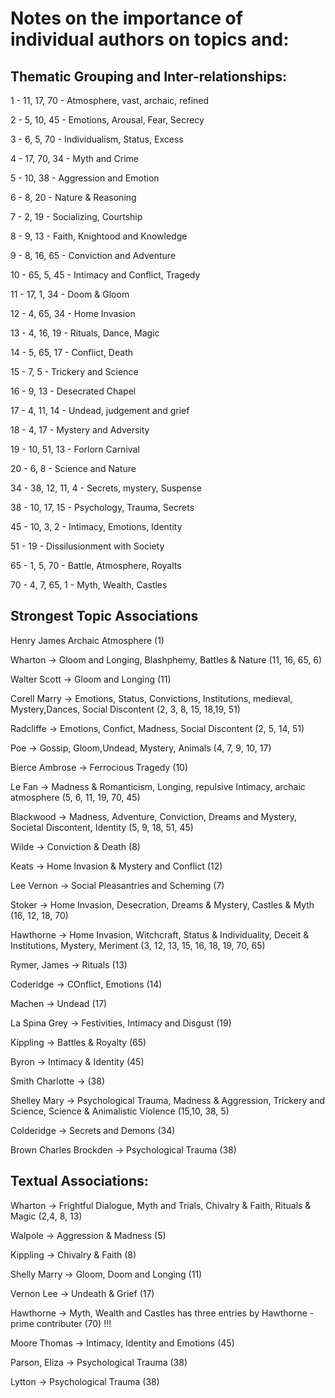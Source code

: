 # Notes on the importance of individual authors on topics and:

## Thematic Grouping and Inter-relationships:

1 - 11, 17, 70 - Atmosphere, vast, archaic, refined

2 - 5, 10, 45  - Emotions, Arousal, Fear, Secrecy

3 - 6, 5, 70 - Individualism, Status, Excess

4 - 17, 70, 34 - Myth and Crime

5 - 10, 38 - Aggression and Emotion

6 - 8, 20  - Nature & Reasoning

7 - 2, 19 - Socializing, Courtship

8 - 9, 13 - Faith, Knightood and Knowledge

9 - 8, 16, 65 - Conviction and Adventure

10 - 65, 5, 45 - Intimacy and Conflict, Tragedy

11 - 17, 1, 34 - Doom & Gloom

12 - 4, 65, 34  - Home Invasion

13 - 4, 16, 19 - Rituals, Dance, Magic

14 - 5, 65, 17 - Conflict, Death

15 - 7, 5 - Trickery and Science

16 - 9, 13 - Desecrated Chapel

17 - 4, 11, 14 - Undead, judgement and grief

18 - 4, 17  - Mystery and Adversity

19 - 10, 51, 13  - Forlorn Carnival

20 - 6, 8 - Science and Nature

34 - 38, 12, 11, 4 - Secrets, mystery, Suspense

38 - 10, 17, 15  - Psychology, Trauma, Secrets

45 - 10, 3, 2 - Intimacy, Emotions, Identity

51 - 19  - Dissilusionment with Society

65 - 1, 5, 70 - Battle, Atmosphere, Royalts

70 - 4, 7, 65, 1 - Myth, Wealth, Castles



## Strongest Topic Associations

Henry James Archaic Atmosphere (1)

Wharton -> Gloom and Longing, Blashphemy, Battles & Nature  (11, 16, 65, 6)

Walter Scott -> Gloom and Longing (11)

Corell Marry -> Emotions, Status, Convictions, Institutions, medieval, Mystery,Dances, Social Discontent (2, 3, 8, 15, 18,19, 51)

Radcliffe ->  Emotions, Confict, Madness, Social Discontent (2, 5, 14, 51)

Poe -> Gossip, Gloom,Undead, Mystery, Animals (4, 7, 9, 10, 17)

Bierce Ambrose -> Ferrocious Tragedy (10)

Le Fan -> Madness & Romanticism, Longing, repulsive Intimacy, archaic atmosphere (5, 6, 11, 19, 70, 45)

Blackwood -> Madness, Adventure, Conviction, Dreams and Mystery, Societal Discontent, Identity (5, 9, 18, 51, 45)

Wilde -> Conviction & Death (8)

Keats -> Home Invasion & Mystery and Conflict (12)

Lee Vernon -> Social Pleasantries and Scheming (7)

Stoker -> Home Invasion, Desecration, Dreams & Mystery, Castles & Myth (16, 12, 18, 70)

Hawthorne -> Home Invasion, Witchcraft, Status & Individuality, Deceit & Institutions, Mystery, Meriment (3, 12, 13, 15, 16, 18, 19, 70, 65)

Rymer, James -> Rituals (13)

Coderidge -> COnflict, Emotions (14)

Machen -> Undead (17)

La Spina Grey -> Festivities, Intimacy and Disgust (19) 

Kippling -> Battles & Royalty (65)

Byron -> Intimacy & Identity (45)

Smith Charlotte -> (38)

Shelley Mary -> Psychological Trauma, Madness & Aggression, Trickery and Science, Science & Animalistic Violence (15,10, 38, 5)

Colderidge -> Secrets and Demons (34)

Brown Charles Brockden -> Psychological Trauma (38)



## Textual Associations:

Wharton -> Frightful Dialogue, Myth and Trials, Chivalry & Faith, Rituals & Magic (2,4, 8, 13)

Walpole -> Aggression & Madness (5)

Kippling -> Chivalry & Faith (8)

Shelly Marry -> Gloom, Doom and Longing (11)

Vernon Lee -> Undeath & Grief (17)

Hawthorne -> Myth, Wealth and Castles has three entries by Hawthorne - prime contributer (70) !!!

Moore Thomas -> Intimacy, Identity and Emotions (45)

Parson, Eliza -> Psychological Trauma (38)

Lytton -> Psychological Trauma (38)


